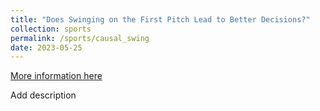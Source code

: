 ```yaml
---
title: "Does Swinging on the First Pitch Lead to Better Decisions?"
collection: sports
permalink: /sports/causal_swing
date: 2023-05-25
---
```


[More information here](http://example2.com)

Add description